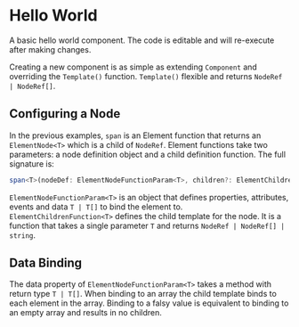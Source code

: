 # Hello World
A basic hello world component. The code is editable and will re-execute after making changes.

<div class="example" id="helloWorld">
</div>
<script type="text/javascript">
    window.addEventListener('DOMContentLoaded', (event) => {
        CreateSample("helloWorld", 35);
    });
</script>

Creating a new component is as simple as extending `Component` and overriding the `Template()` function. `Template()` flexible and returns `NodeRef | NodeRef[]`.

<div class="example" id="goodbyeWorld">
</div>
<script type="text/javascript">
window.addEventListener('DOMContentLoaded', (event) => {
    CreateSample("goodbyeWorld", 70);
});
</script>

## Configuring a Node
In the previous examples, `span` is an Element function that returns an `ElementNode<T>` which is a child of `NodeRef`. Element functions take two parameters: a node definition object and a child definition function. The full signature is:
```typescript
span<T>(nodeDef: ElementNodeFunctionParam<T>, children?: ElementChildrenFunction<T>): ElementNode<T>
```
`ElementNodeFunctionParam<T>` is an object that defines properties, attributes, events and data `T | T[]` to bind the element to.  
`ElementChildrenFunction<T>` defines the child template for the node. It is a function that takes a single parameter `T` and returns `NodeRef | NodeRef[] | string`.

<div class="example" id="goodbyeWorldProps">
</div>
<script type="text/javascript">
window.addEventListener('DOMContentLoaded', (event) => {
    CreateSample("goodbyeWorldProps", 70);
});
</script>

## Data Binding
The data property of `ElementNodeFunctionParam<T>` takes a method with return type `T | T[]`. When binding to an array the child template binds to each element in the array. Binding to a falsy value is equivalent to binding to an empty array and results in no children.

<div class="example" id="goodbyeWorldData">
</div>
<script type="text/javascript">
window.addEventListener('DOMContentLoaded', (event) => {
    CreateSample("goodbyeWorldData", 70);
});
</script> 

